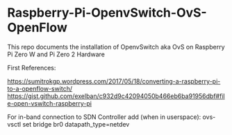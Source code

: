 # Raspberry-Pi-OpenvSwitch-OvS-OpenFlow
This repo documents the installation of OpenvSwitch aka OvS on Raspberry Pi Zero W and Pi Zero 2 Hardware

First References:

https://sumitrokgp.wordpress.com/2017/05/18/converting-a-raspberry-pi-to-a-openflow-switch/
https://gist.github.com/exelban/c932d9c42094050b466eb6ba91956dbf#file-open-vswitch-raspberry-pi

For in-band connection to SDN Controller add (when in userspace):
ovs-vsctl set bridge br0 datapath_type=netdev
